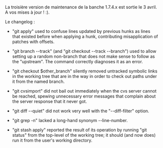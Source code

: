<!-- 
.. link: 
.. description: 
.. tags: git, release
.. date: 2011/4/3 14:45:00
.. title: Git 1.7.4.3 publiée
.. slug: git-1.7.4.3-publiee
-->

La troisière version de maintenance de la banche 1.7.4.x est sortie le 3 avril. A vos mises à jour ! :).

Le changelog :

* "git apply" used to confuse lines updated by previous hunks as lines
  that existed before when applying a hunk, contributing misapplication
  of patches with offsets.

* "git branch --track" (and "git checkout --track --branch") used to
  allow setting up a random non-branch that does not make sense to follow
  as the "upstream".  The command correctly diagnoses it as an error.

* "git checkout $other_branch" silently removed untracked symbolic links
  in the working tree that are in the way in order to check out paths
  under it from the named branch.

* "git cvsimport" did not bail out immediately when the cvs server cannot
  be reached, spewing unnecessary error messages that complain about the
  server response that it never got.

* "git diff --quiet" did not work very well with the "--diff-filter"
  option.

* "git grep -n" lacked a long-hand synonym --line-number.

* "git stash apply" reported the result of its operation by running
  "git status" from the top-level of the working tree; it should (and
  now does) run it from the user's working directory.
